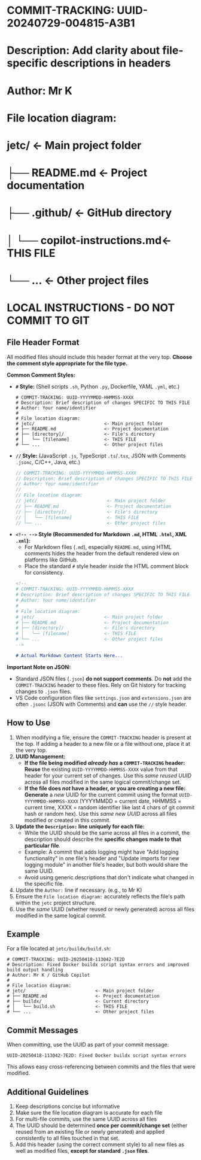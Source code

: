 # COMMIT-TRACKING: UUID-20240729-004815-A3B1
# Description: Add clarity about file-specific descriptions in headers
# Author: Mr K
#
# File location diagram:
# jetc/                          <- Main project folder
# ├── README.md                  <- Project documentation
# ├── .github/                   <- GitHub directory
# │   └── copilot-instructions.md<- THIS FILE
# └── ...                        <- Other project files

# LOCAL INSTRUCTIONS - DO NOT COMMIT TO GIT

## File Header Format

All modified files should include this header format at the very top. **Choose the comment style appropriate for the file type.**

**Common Comment Styles:**

*   **`#` Style:** (Shell scripts `.sh`, Python `.py`, Dockerfile, YAML `.yml`, etc.)
    ```
    # COMMIT-TRACKING: UUID-YYYYMMDD-HHMMSS-XXXX
    # Description: Brief description of changes SPECIFIC TO THIS FILE
    # Author: Your name/identifier
    #
    # File location diagram:
    # jetc/                          <- Main project folder
    # ├── README.md                  <- Project documentation
    # ├── [directory]/               <- File's directory
    # │   └── [filename]             <- THIS FILE
    # └── ...                        <- Other project files
    ```
*   **`//` Style:** (JavaScript `.js`, TypeScript `.ts`/`.tsx`, JSON with Comments `.jsonc`, C/C++, Java, etc.)
    ```javascript
    // COMMIT-TRACKING: UUID-YYYYMMDD-HHMMSS-XXXX
    // Description: Brief description of changes SPECIFIC TO THIS FILE
    // Author: Your name/identifier
    //
    // File location diagram:
    // jetc/                          <- Main project folder
    // ├── README.md                  <- Project documentation
    // ├── [directory]/               <- File's directory
    // │   └── [filename]             <- THIS FILE
    // └── ...                        <- Other project files
    ```
*   **`<!-- -->` Style (Recommended for Markdown `.md`, HTML `.html`, XML `.xml`):**
    *   For Markdown files (`.md`), especially `README.md`, using HTML comments hides the header from the default rendered view on platforms like GitHub.
    *   Place the standard `#` style header *inside* the HTML comment block for consistency.
    ```markdown
    <!--
    # COMMIT-TRACKING: UUID-YYYYMMDD-HHMMSS-XXXX
    # Description: Brief description of changes SPECIFIC TO THIS FILE
    # Author: Your name/identifier
    #
    # File location diagram:
    # jetc/                          <- Main project folder
    # ├── README.md                  <- Project documentation
    # ├── [directory]/               <- File's directory
    # │   └── [filename]             <- THIS FILE
    # └── ...                        <- Other project files
    -->

    # Actual Markdown Content Starts Here...
    ```

**Important Note on JSON:**

*   Standard JSON files (`.json`) **do not support comments**. Do **not** add the `COMMIT-TRACKING` header to these files. Rely on Git history for tracking changes to `.json` files.
*   VS Code configuration files like `settings.json` and `extensions.json` are often `.jsonc` (JSON with Comments) and **can** use the `//` style header.

## How to Use

1.  When modifying a file, ensure the `COMMIT-TRACKING` header is present at the top. If adding a header to a new file or a file without one, place it at the very top.
2.  **UUID Management:**
    *   **If the file being modified *already has* a `COMMIT-TRACKING` header:** **Reuse** the existing `UUID-YYYYMMDD-HHMMSS-XXXX` value from that header for your current set of changes. Use this *same reused UUID* across all files modified in the same logical commit/change set.
    *   **If the file does *not* have a header, or you are creating a new file:** **Generate** a *new* UUID for the current commit using the format `UUID-YYYYMMDD-HHMMSS-XXXX` (YYYYMMDD = current date, HHMMSS = current time, XXXX = random identifier like last 4 chars of git commit hash or random hex). Use this *same new UUID* across all files modified or created in this commit.
3.  **Update the `Description:` line uniquely for each file:**
    *   While the UUID should be the same across all files in a commit, the description should describe the **specific changes made to that particular file**.
    *   Example: A commit that adds logging might have "Add logging functionality" in one file's header and "Update imports for new logging module" in another file's header, but both would share the same UUID.
    *   Avoid using generic descriptions that don't indicate what changed in the specific file.
4.  Update the `Author:` line if necessary. (e.g., to Mr K)
5.  Ensure the `File location diagram:` accurately reflects the file's path within the `jetc` project structure.
6.  Use the *same* UUID (whether reused or newly generated) across all files modified in the same logical commit.

## Example

For a file located at `jetc/buildx/build.sh`:

```
# COMMIT-TRACKING: UUID-20250418-113042-7E2D
# Description: Fixed Docker buildx script syntax errors and improved build output handling
# Author: Mr K / GitHub Copilot
#
# File location diagram:
# jetc/                          <- Main project folder
# ├── README.md                  <- Project documentation
# ├── buildx/                    <- Current directory
# │   └── build.sh               <- THIS FILE
# └── ...                        <- Other project files
```

## Commit Messages

When committing, use the UUID as part of your commit message:

```
UUID-20250418-113042-7E2D: Fixed Docker buildx script syntax errors
```

This allows easy cross-referencing between commits and the files that were modified.

## Additional Guidelines

1. Keep descriptions concise but informative
2. Make sure the file location diagram is accurate for each file
3. For multi-file commits, use the same UUID across all files
4. The UUID should be determined **once per commit/change set** (either reused from an existing file or newly generated) and applied consistently to all files touched in that set.
5. Add this header (using the correct comment style) to all new files as well as modified files, **except for standard `.json` files**.

